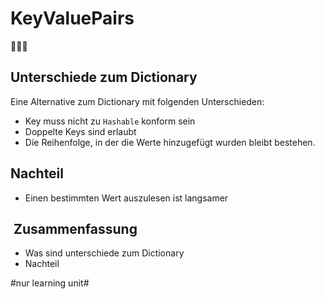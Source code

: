 # KeyValuePairs
🧑‍🤝‍🧑

## Unterschiede zum Dictionary
Eine Alternative zum Dictionary mit folgenden Unterschieden:

- Key muss nicht zu `Hashable` konform sein
- Doppelte Keys sind erlaubt
- Die Reihenfolge, in der die Werte hinzugefügt wurden bleibt bestehen.

## Nachteil
- Einen bestimmten Wert auszulesen ist langsamer

##  Zusammenfassung
- Was sind unterschiede zum Dictionary
- Nachteil

#nur learning unit#